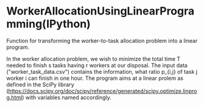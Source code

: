 # WorkerAllocationUsingLinearProgramming(IPython)
Function for transforming the worker-to-task allocation problem into a linear program. 

In the worker allocation problem, we wish to minimize the total time T needed to finish s tasks having r workers 
at our disposal. 
The input data ("worker_task_data.csv") contains the information, what ratio p_{i,j} of task j worker i can finish in one hour.
The program aims at a linear prolem as defined in the SciPy library (https://docs.scipy.org/doc/scipy/reference/generated/scipy.optimize.linprog.html) with variables named accordingly.




